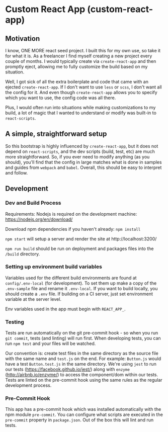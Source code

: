 # Custom React App (custom-react-app) #

## Motivation

I know, ONE MORE react seed project. I built this for my own use, so take it for what it is. As a freelancer I find myself creating a new project every couple of months. I would typically create via `create-react-app` and then promptly eject, allowing me to fully customize the build based on my situation.

Well, I got sick of all the extra boilerplate and code that came with an ejected `create-react-app`. If I don't want to use `less` or `scss`, I don't want all the config for it. And even though `create-react-app` allows you to specify which you want to use, the config code was all there.

Plus, I would often run into situations while making customizations to my build, a lot of magic that I wanted to understand or modify was built-in to `react-scripts`.

## A simple, straightforward setup

So this bootstrap is highly influenced by `create-react-app`, but it does not depend on `react-scripts`, and the dev scripts (build, test, etc) are much more straightforward. So, if you ever need to modify anything (as you should), you'll find that the config in large matches what is done in samples and guides from `webpack` and `babel`. Overall, this should be easy to interpret and follow.

## Development ##

### Dev and Build Process ###

Requirements: Nodejs is required on the development machine: https://nodejs.org/en/download/

Download npm dependencies if you haven't already: `npm install`

`npm start` will setup a server and render the site at http://localhost:3200/

`npm run build` should be run on deployment and packages files into the `/build` directory.

### Setting up environment build variables ###

Variables used for the different build environments are found at `config/.env-local` (for development). To set them up make a copy of the `.env-sample` file and rename it `.env-local`. If you want to build locally, you should create a `.env` file. If building on a CI server, just set environment variable at the server level.

Env variables used in the app must begin with `REACT_APP_`.

### Testing ###

Tests are run automatically on the git pre-commit hook - so when you run `git commit`, tests (and linting) will run first. When developing tests, you can run `npm test` and your files will be watched.

Our convention is: create test files in the same directory as the source file with the same name and `test.js` on the end. For example: `Button.js` would have a test `Button.test.js` in the same directory. We're using `jest` to run our tests (https://facebook.github.io/jest/) along with `enzyme` (http://airbnb.io/enzyme/) to access the component/dom within our tests. Tests are linted on the pre-commit hook using the same rules as the regular development process.

### Pre-Commit Hook

This app has a pre-commit hook which was installed automatically with the npm module `pre-commit`. You can configure what scripts are executed in the `pre-commit` property in `package.json`. Out of the box this will lint and run tests.
